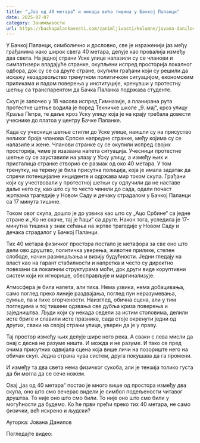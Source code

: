 ```yaml
---
title: "„Јаз од 40 метара“ и никада већа тишина у Бачкој Паланци"
date: 2025-07-07
category: Занимљивости
url: https://backapalankavesti.com/zanimljivosti/kolumne/jovana-danilov-kolumna/jaz-od-40-metara/
---
```


У Бачкој Паланци, симболично и дословно, све је израженији јаз међу грађанима иако широк свега 40 метара, делује као провалија између два света. На једној страни Уске улице налазили су се чланови и симпатизери владајуће странке, окупљени испред просторија локалног одбора, док су се са друге стране, окупили грађани који су решили да искажу незадовољство тренутном политичком ситуацијом, економским приликама и падом поверења у институције, кренувши у протестну шетњу са транспарентом да Бачка Паланка подржава студенте.

Скуп је започео у 18 часова испред Гимназије, а планирана рута протестне шетње водила је поред Техничке школе „9. мај“, кроз улицу Краља Петра, те даље кроз Уску улицу која је на крају требала довести учеснике до платоа у центру Бачке Паланке.

Када су учесници шетње стигли до Уске улице, наишли су на присуство великог броја чланова Српске напредне странке, међу којима су се налазиле и жене. Чланови странке су се окупили испред својих просторија, чиме је изазвана напета ситуација. Учесници протестне шетње су се зауставили на улазу у Уску улицу, а између њих и присталица странке створио се размак од око 40 метара. У том тренутку, на терену је била присутна полиција, која је имала задатак да спречи потенцијалне инциденте и одржава мир током скупа. ​Грађани који су учествовали у протестној шетњи су одлучили да не наставе даље него су, као што су то често чинили до сада, одали почаст жртвама трагедије у Новом Саду и дечаку страдалом у Бачкој Паланци са 17 минута тишине.

Током овог скупа, дошло је до узвика као што су „Ацо Србине“ са једне стране и „Ко не скаче, тај је ћаци“ са друге. Након тога, уследила је 17-минутна тишина у знак сећања на жртве трагедије у Новом Саду и дечака страдалог у Бачкој Паланци.

Тих 40 метара физичког простора постало је метафора за све оно што дели ово друштво, политичка уверења, животне прилике, степен слободе, начин размишљања и визију будућности. Једни гледају на власт као на гарант стабилности и напретка и често су директно повезани са локалним структурама моћи, док други виде коруптивни систем који их игнорише, обесправљује и маргинализује.​

Атмосфера је била напета, али тиха. Нема узвика, нема добацивања, само поглед преко линије раздвајања, поглед пун неразумевања, сумње, па и тихе огорчености. Наизглед, обична сцена, али у тим погледима и тој тишини одзвања све дубља криза поверења и заједништва. Људи који су некада седели за истим столовима, делили исте бриге и славили исте празнике, сада стоје окренути једни од других, сваки на својој страни улице, уверен да је у праву.

Тај простор између њих делује шире него река. А сваки с лева мисли да онај с десна не разуме ништа. И можда и не разуме. И тако се пред очима присутних одвијала сцена која више личи на позориште него на обичан скуп. Једна страна чува систем, друга покушава да га промени.

И између та два света нема физичког сукоба, али je тензија толико густа да би могла да се сече ножем.

Овај „јаз од 40 метара“ постао је много више од простора између два скупа, оно што смо вечерас видели је симбол подељености читавог друштва. То није оно што смо били. То није оно што смо били у могућности да будемо. Ко ће први прећи преко тих 40 метара, не само физички, већ искрено и људски?

Ауторка: Јована Данилов

Погледајте видео:
